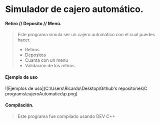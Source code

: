 # Simulador de cajero automático.

#### Retiro // Deposito // Menú.

> Este programa simula ser un cajero automático con el cual puedes hacer.
>
> * Retiros 
> * Depositos
> * Cuanta con un menu
> * Validación de los retiros.

#### Ejemplo de uso

![Ejemplos de uso](C:\Users\Ricardo\Desktop\Github's repositories\C programs\cajeroAutomatico\p.png)

#### Compilación.

> Este programa fue compilado usando DEV C++